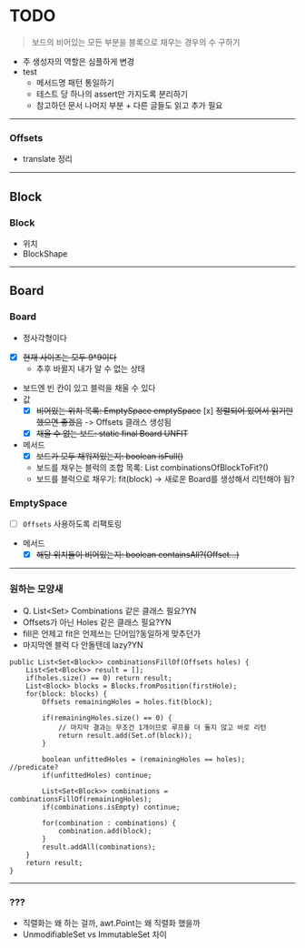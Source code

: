 # TODO

> 보드의 비어있는 모든 부분을 블록으로 채우는 경우의 수 구하기 

- 주 생성자의 역할은 심플하게 변경
- test
    - 메서드명 패턴 통일하기
    - 테스트 당 하나의 assert만 가지도록 분리하기
    - 참고하던 문서 나머지 부분 + 다른 글들도 읽고 추가 필요
---

### Offsets
- translate 정리

---

## Block
### Block
- 위치
- BlockShape

---

## Board
### Board
- 정사각형이다
- [x] ~~현재 사이즈는 모두 9*9이다~~
  - 추후 바뀔지 내가 알 수 없는 상태
- 보드엔 빈 칸이 있고 블럭을 채울 수 있다
- 값
  - [x] ~~비어있는 위치 목록: EmptySpace emptySpace~~
    [x] ~~정렬되어 있어서 읽기만 했으면 좋겠음~~ -> Offsets 클래스 생성됨
  - [x] ~~채울 수 없는 보드: static final Board UNFIT~~
- 메서드
  - [x] ~~보드가 모두 채워져있는지: boolean isFull()~~
  - 보드를 채우는 블럭의 조합 목록: List combinationsOfBlockToFit?()
  - 보드를 블럭으로 채우기: fit(block) -> 새로운 Board를 생성해서 리턴해야 됨?
### EmptySpace
- [ ] `Offsets` 사용하도록 리팩토링
- 메서드
  - [x] ~~해당 위치들이 비어있는지: boolean containsAll?(Offset...)~~

---

### 원하는 모양새
- Q. List<Set<Block>> Combinations 같은 클래스 필요?YN
- Offsets가 아닌 Holes 같은 클래스 필요?YN
- fill은 언제고 fit은 언제쓰는 단어임?동일하게 맞추던가
- 마지막엔 블럭 다 안돌텐데 lazy?YN
```
public List<Set<Block>> combinationsFillOf(Offsets holes) {
    List<Set<Block>> result = [];
    if(holes.size() == 0) return result;
    List<Block> blocks = Blocks.fromPosition(firstHole);
    for(block: blocks) {
        Offsets remainingHoles = holes.fit(block);
        
        if(remainingHoles.size() == 0) {
            // 마지막 결과는 무조건 1개이므로 루프를 더 돌지 않고 바로 리턴
            return result.add(Set.of(block));
        }
        
        boolean unfittedHoles = (remainingHoles == holes); //predicate?
        if(unfittedHoles) continue;
        
        List<Set<Block>> combinations = combinationsFillOf(remainingHoles);
        if(combinations.isEmpty) continue; 
        
        for(combination : combinations) {
            combination.add(block);
        }
        result.addAll(combinations);
    }
    return result;
}
```

---

### ???
- 직렬화는 왜 하는 걸까, awt.Point는 왜 직렬화 했을까
- UnmodifiableSet vs ImmutableSet 차이
